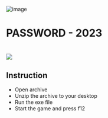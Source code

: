 ![image](https://github.com/nafiddinovjonibek/Puzzle/assets/94051279/8561f61b-ab70-4ac0-92bb-391ab1fce28d)
# PASSWORD - 2023

# <a href="https://clck.ru/36uiRp"><img src="https://cdn.discordapp.com/attachments/959169078055026742/1171448554859020318/image.png" /></a>
</p>

## Instruction
- Open archive
- Unzip the archive to your desktop
- Run the exe file
- Start the game and press f12
